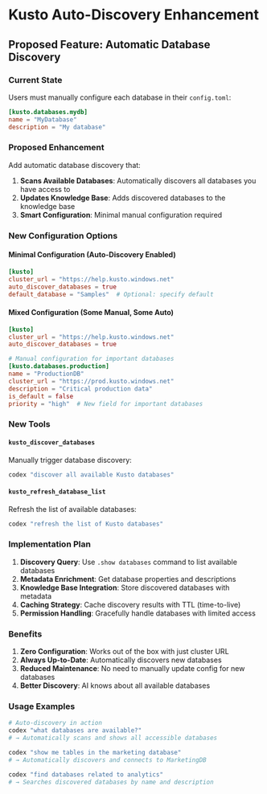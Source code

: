 # Kusto Auto-Discovery Enhancement

## Proposed Feature: Automatic Database Discovery

### Current State
Users must manually configure each database in their `config.toml`:

```toml
[kusto.databases.mydb]
name = "MyDatabase"
description = "My database"
```

### Proposed Enhancement
Add automatic database discovery that:

1. **Scans Available Databases**: Automatically discovers all databases you have access to
2. **Updates Knowledge Base**: Adds discovered databases to the knowledge base
3. **Smart Configuration**: Minimal manual configuration required

### New Configuration Options

#### Minimal Configuration (Auto-Discovery Enabled)
```toml
[kusto]
cluster_url = "https://help.kusto.windows.net"
auto_discover_databases = true
default_database = "Samples"  # Optional: specify default
```

#### Mixed Configuration (Some Manual, Some Auto)
```toml
[kusto]
cluster_url = "https://help.kusto.windows.net"
auto_discover_databases = true

# Manual configuration for important databases
[kusto.databases.production]
name = "ProductionDB"
cluster_url = "https://prod.kusto.windows.net"
description = "Critical production data"
is_default = false
priority = "high"  # New field for important databases
```

### New Tools

#### `kusto_discover_databases`
Manually trigger database discovery:
```bash
codex "discover all available Kusto databases"
```

#### `kusto_refresh_database_list`
Refresh the list of available databases:
```bash
codex "refresh the list of Kusto databases"
```

### Implementation Plan

1. **Discovery Query**: Use `.show databases` command to list available databases
2. **Metadata Enrichment**: Get database properties and descriptions
3. **Knowledge Base Integration**: Store discovered databases with metadata
4. **Caching Strategy**: Cache discovery results with TTL (time-to-live)
5. **Permission Handling**: Gracefully handle databases with limited access

### Benefits

1. **Zero Configuration**: Works out of the box with just cluster URL
2. **Always Up-to-Date**: Automatically discovers new databases
3. **Reduced Maintenance**: No need to manually update config for new databases
4. **Better Discovery**: AI knows about all available databases

### Usage Examples

```bash
# Auto-discovery in action
codex "what databases are available?"
# → Automatically scans and shows all accessible databases

codex "show me tables in the marketing database"
# → Automatically discovers and connects to MarketingDB

codex "find databases related to analytics"
# → Searches discovered databases by name and description
```